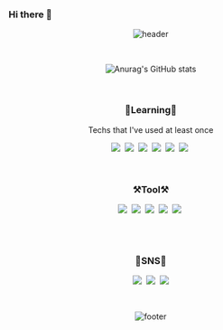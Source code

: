 ### Hi there 👋
<div align="center">
  
![header](https://capsule-render.vercel.app/api?type=waving&height=300&color=gradient&text=Gwonhaeun&fontSize=90&fontColor=fff&section=header&animation=fadeIn&fontAlignY=45&desc=Frontend%20₍๐•ᴗ•๐₎)
  
</div>
  
<br>

<div align="center">

![Anurag's GitHub stats](https://github-readme-stats.vercel.app/api?username=Gwonhaeun0908&show_icons=true&theme=radical)

</div>

<br>

<h3 align="center">📑Learning📑</h3>

<p align="center">Techs that I've used at least once</p>

<p align="center">
<img src="https://img.shields.io/badge/C-A8B9CC?style=flat-square&logo=C&logoColor=white"/></a>&nbsp
<img src="https://img.shields.io/badge/Python-3766AB?style=flat-square&logo=Python&logoColor=white"/></a>&nbsp
<img src="https://img.shields.io/badge/HTML-E34F26?style=flat-square&logo=HTML5&logoColor=white"/></a>&nbsp
<img src="https://img.shields.io/badge/CSS-1572B6?style=flat-square&logo=css3&logoColor=white"/></a>&nbsp
<img src="https://img.shields.io/badge/Javascript-ffb13b?style=flat-square&logo=javascript&logoColor=white"/></a>&nbsp
<img src="https://img.shields.io/badge/React-61DAFB?style=flat-square&logo=React&logoColor=white"/></a>&nbsp
</p>

<br>

<h3 align="center">⚒️Tool⚒️</h3>
<p align="center">
<a href="https://www.notion.so/1f06734aecc34b21b9b9902fdc83056a"><img src="https://img.shields.io/badge/Notion-000000?style=flat-square&logo=Notion&logoColor=white&link=https://www.notion.so/1f06734aecc34b21b9b9902fdc83056a"/></a>&nbsp
<a href="https://github.com/Gwonhaeun0908"><img src="https://img.shields.io/badge/GitHub-181717?style=flat-square&logo=GitHub&logoColor=white&link=https://github.com/Gwonhaeun0908"/></a>&nbsp
<img src="https://img.shields.io/badge/GitKraken-179287?style=flat-square&logo=GitKraken&logoColor=white"/></a>&nbsp
<img src="https://img.shields.io/badge/VisualStdio-5C2D91?style=flat-square&logo=Visual-Studio&logoColor=white"></a>&nbsp
<img src="https://img.shields.io/badge/VisualStudioCode-007ACC?style=flat-square&logo=Visual Studio Code&logoColor=white"></a>&nbsp

<br><br>

<h3 align="center">📱SNS📱</h3>

<p align="center">
<a href="https://www.instagram.com/adorable_eun06/"><img src="https://img.shields.io/badge/Instagram-E4405F?style=flat-square&logo=Instagram&logoColor=white&link=https://www.instagram.com/adorable_eun06/"/></a>&nbsp
<a href="https://www.facebook.com/profile.php?id=100028648281516"><img src="https://img.shields.io/badge/Facebook-1877F2?style=flat-square&logo=Facebook&logoColor=white&link=https://www.facebook.com/profile.php?id=100028648281516"/></a>&nbsp
<a href="mailto:haeun0908@gmail.com"><img src="https://img.shields.io/badge/Gmail-d14836?style=flat-square&logo=Gmail&logoColor=white&link=haeun0908@gmail.com"/></a>
</p>

<br>

<div align="center">
  
![footer](https://capsule-render.vercel.app/api?section=footer&type=waving&color=gradient&height=130)
  
</div>
